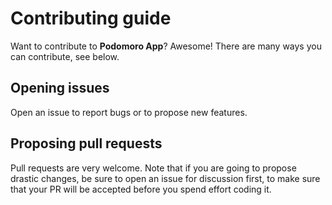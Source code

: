 # Contributing guide
Want to contribute to **Podomoro App**? Awesome!
There are many ways you can contribute, see below.

## Opening issues
Open an issue to report bugs or to propose new features.

## Proposing pull requests
Pull requests are very welcome. Note that if you are going to propose drastic changes, be sure to open an issue for discussion first, to make sure that your PR will be accepted before you spend effort coding it.
